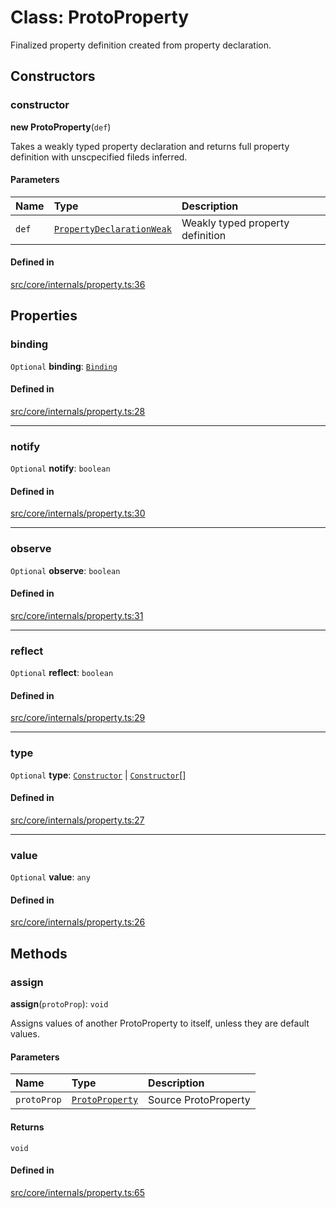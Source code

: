 # Class: ProtoProperty

Finalized property definition created from property declaration.

## Constructors

### constructor

**new ProtoProperty**(`def`)

Takes a weakly typed property declaration and returns full property definition with unscpecified fileds inferred.

#### Parameters

| Name | Type | Description |
| :------ | :------ | :------ |
| `def` | [`PropertyDeclarationWeak`](../README.md#propertydeclarationweak) | Weakly typed property definition |

#### Defined in

[src/core/internals/property.ts:36](https://github.com/io-gui/iogui/blob/main/src/core/internals/property.ts#L36)

## Properties

### binding

 `Optional` **binding**: [`Binding`](Binding.md)

#### Defined in

[src/core/internals/property.ts:28](https://github.com/io-gui/iogui/blob/main/src/core/internals/property.ts#L28)

___

### notify

 `Optional` **notify**: `boolean`

#### Defined in

[src/core/internals/property.ts:30](https://github.com/io-gui/iogui/blob/main/src/core/internals/property.ts#L30)

___

### observe

 `Optional` **observe**: `boolean`

#### Defined in

[src/core/internals/property.ts:31](https://github.com/io-gui/iogui/blob/main/src/core/internals/property.ts#L31)

___

### reflect

 `Optional` **reflect**: `boolean`

#### Defined in

[src/core/internals/property.ts:29](https://github.com/io-gui/iogui/blob/main/src/core/internals/property.ts#L29)

___

### type

 `Optional` **type**: [`Constructor`](../README.md#constructor) \| [`Constructor`](../README.md#constructor)[]

#### Defined in

[src/core/internals/property.ts:27](https://github.com/io-gui/iogui/blob/main/src/core/internals/property.ts#L27)

___

### value

 `Optional` **value**: `any`

#### Defined in

[src/core/internals/property.ts:26](https://github.com/io-gui/iogui/blob/main/src/core/internals/property.ts#L26)

## Methods

### assign

**assign**(`protoProp`): `void`

Assigns values of another ProtoProperty to itself, unless they are default values.

#### Parameters

| Name | Type | Description |
| :------ | :------ | :------ |
| `protoProp` | [`ProtoProperty`](ProtoProperty.md) | Source ProtoProperty |

#### Returns

`void`

#### Defined in

[src/core/internals/property.ts:65](https://github.com/io-gui/iogui/blob/main/src/core/internals/property.ts#L65)
